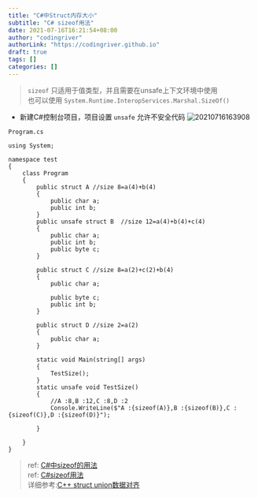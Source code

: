 ```yaml
---
title: "C#中Struct内存大小"
subtitle: "C# sizeof用法"
date: 2021-07-16T16:21:54+08:00
author: "codingriver"
authorLink: "https://codingriver.github.io"
draft: true
tags: []
categories: []
---
```


<!--more-->


> `sizeof` 只适用于值类型，并且需要在unsafe上下文环境中使用  
> 也可以使用 `System.Runtime.InteropServices.Marshal.SizeOf() `

- 新建C#控制台项目，项目设置 `unsafe`  允许不安全代码
![20210716163908](https://cdn.jsdelivr.net/gh/codingriver/cdn/texs/CSharp中Struct内存大小/20210716163908.png)


`Program.cs`
```
using System;

namespace test
{
    class Program
    {
        public struct A //size 8=a(4)+b(4)
        {
            public char a;
            public int b;
        }
        public unsafe struct B  //size 12=a(4)+b(4)+c(4)
        {
            public char a;
            public int b;
            public byte c;
        }

        public struct C //size 8=a(2)+c(2)+b(4)
        {
            public char a;

            public byte c;
            public int b;
        }

        public struct D //size 2=a(2)
        {
            public char a;
        }

        static void Main(string[] args)
        {
            TestSize();
        }
        static unsafe void TestSize()
        {
            //A :8,B :12,C :8,D :2
            Console.WriteLine($"A :{sizeof(A)},B :{sizeof(B)},C :{sizeof(C)},D :{sizeof(D)}");
            
        }

    }
}

```



> ref: [C#中sizeof的用法](https://www.cnblogs.com/darrenji/p/3976029.html)  
> ref: [C#sizeof用法](https://blog.csdn.net/qq_36724994/article/details/81254709)  
> 详细参考:[C++ struct union数据对齐](../u3d/c++_structunion数据对齐.md)